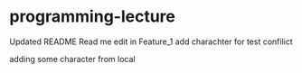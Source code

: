 # programming-lecture
Updated README
Read me edit in Feature_1
add charachter for test confilict


 
adding some character from local